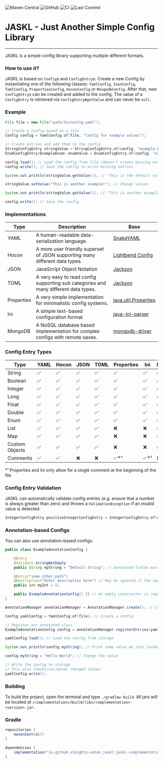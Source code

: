 ![Maven Central](https://img.shields.io/maven-central/v/io.github.almighty-satan.jaskl/jaskl-yaml?style=flat-square)
![GitHub](https://img.shields.io/github/license/Almighty-Satan/JASKL?style=flat-square)
![CI](https://img.shields.io/github/actions/workflow/status/Almighty-Satan/JASKL/gradle-build.yml?branch=master&style=flat-square)
![Last Commit](https://img.shields.io/github/last-commit/Almighty-Satan/JASKL?style=flat-square)

# JASKL - Just Another Simple Config Library
___

JASKL is a simple config library supporting multiple different formats.

### How to use it?
JASKL is based on `Config`s and `ConfigEntry`s. 
Create a new Config by instantiating one of the following classes: 
`YamlConfig`, `JsonConfig`, `TomlConfig`, `PropertiesConfig`,  `HoconConfig` or `MongodbConfig`. 
After that, new `ConfigEntry`s can be created and added to the config. The value of a `ConfigEntry` is retrieved via
`ConfigEntry#getValue` and can never be `null`.

### Example
```java
File file = new File("path/to/config.yaml");

// Create a config based on a file
Config config = YamlConfig.of(file, "Config for example values");

// Create entries and add them to the config
StringConfigEntry stringValue = StringConfigEntry.of(config, "example.path.string", "An example String!", "This is the default value!");
EnumConfigEntry<ExampleEnum> enumValue = EnumConfigEntry.of(config, "example.path.enum", "An example String!", ExampleEnum.EXAMPLE);

config.load(); // Load the config from file (doesn't create missing entries)
config.write(); // Save the config to write missing entries

System.out.println(stringValue.getValue()); // "This is the default value!"

stringValue.setValue("This is another example!"); // Change values

System.out.println(stringValue.getValue()); // "This is another example!"

config.write(); // Save the config
```

### Implementations
| Type       | Description                                                                         | Base                                                                                        |
|------------|-------------------------------------------------------------------------------------|---------------------------------------------------------------------------------------------|
| YAML       | A human-readable data-serialization language.                                       | [SnakeYAML](https://bitbucket.org/snakeyaml/snakeyaml)                                      |
| Hocon      | A more user friendly superset of JSON supporting many different data types.         | [Lightbend Config](https://github.com/lightbend/config)                                     |
| JSON       | JavaScript Object Notation                                                          | [Jackson](https://github.com/FasterXML/jackson)                                             |
| TOML       | A very easy to read config supporting sub categories and many different data types. | [Jackson](https://github.com/FasterXML/jackson)                                             |
| Properties | A very simple implementation for minimalistic config systems.                       | [java.util.Properties](https://docs.oracle.com/javase/8/docs/api/java/util/Properties.html) |
| Ini        | A simple text-based configuration format                                            | [java-ini-parser](https://github.com/vincentrussell/java-ini-parser)                        |
| MongoDB    | A NoSQL database based implementation for complex configs with remote saves.        | [mongodb-driver](https://mvnrepository.com/artifact/org.mongodb/mongodb-driver-sync)        |

### Config Entry Types
| Type           | YAML | Hocon | JSON | TOML | Properties | Ini | MongoDB |
|----------------|------|-------|------|------|------------|-----|---------|
| String         | ✅    | ✅     | ✅    | ✅    | ✅          | ✅   | ✅       |
| Boolean        | ✅    | ✅     | ✅    | ✅    | ✅          | ✅   | ✅       |
| Integer        | ✅    | ✅     | ✅    | ✅    | ✅          | ✅   | ✅       |
| Long           | ✅    | ✅     | ✅    | ✅    | ✅          | ✅   | ✅       |
| Float          | ✅    | ✅     | ✅    | ✅    | ✅          | ✅   | ✅       |
| Double         | ✅    | ✅     | ✅    | ✅    | ✅          | ✅   | ✅       |
| Enum           | ✅    | ✅     | ✅    | ✅    | ✅          | ✅   | ✅       |
| List           | ✅    | ✅     | ✅    | ✅    | ❌          | ❌   | ✅       |
| Map            | ✅    | ✅     | ✅    | ✅    | ❌          | ❌   | ✅       |
| Custom Objects | ✅    | ✅     | ✅    | ✅    | ❌          | ❌   | ✅       |
| Comments       | ✅    | ✅     | ❌    | ❌    | ✅*¹        | ✅*¹ | ❌       |  

*¹ Properties and Ini only allow for a single comment at the beginning of the file

### Config Entry Validation
JASKL can automatically validate config entries (e.g. ensure that a number is always greater than zero) and throws a
`ValidationException` if an invalid value is detected.
```java
IntegerConfigEntry positiveIntegerConfigEntry = IntegerConfigEntry.of(config, "example.integer", "Example Integer", 1, Validator.INTEGER_POSITIVE);
```

### Annotation-based Configs
You can also use annotation-based configs:
```java
public class ExampleAnnotationConfig {

    @Entry
    @Validate.StringNotEmpty
    public String myString = "Default String"; // Annotated fields must be public and default values should not be null

    @Entry("some.other.path")
    @Description("Enter description here") // May be ignored if the implementation does not support comments
    public int myInt = 5;

    public ExampleAnnotationConfig() {} // An empty constructor is required
}
```
```java
AnnotationManager annotationManager = AnnotationManager.create(); // Create an AnnotationManager. This instance can be reused.

Config yamlConfig = YamlConfig.of(file); // Create a config

// Register our annotated class
ExampleAnnotationConfig config = annotationManager.registerEntries(yamlConfig, ExampleAnnotationConfig.class);

yamlConfig.load(); // Load the config from storage

System.out.println(config.myString); // Print some value we just loaded

config.myString = "Hello World"; // Change the value

// Write the config to storage
// This also checks/validates changed values
yamlConfig.write();
```

### Building
To build the project, open the terminal and type `./gradlew build`. All jars will be located at `/<implementation>/build/libs/<implementation>-<version>.jar`.

### Gradle
```gradle
repositories {
    mavenCentral()
}

dependencies {
    implementation("io.github.almighty-satan.jaskl:jaskl-<implementation>:<version>")
}
```
